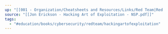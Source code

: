 ```yaml
---
up: "[[001 - Organization/Cheatsheets and Resources/Links/Red Team|Red Team]]"
source: "[[Jon Erickson - Hacking Art of Exploitation - NSP.pdf]]"
tags:
  - "#education/books/cybersecurity/redteam/hackingartofexploitation"
---
```

